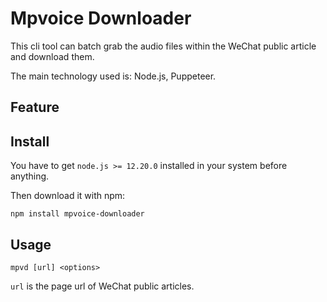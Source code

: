 # Mpvoice Downloader

This cli tool can batch grab the audio files within the WeChat public article and download them.

The main technology used is: Node.js, Puppeteer.

## Feature

## Install

You have to get `node.js >= 12.20.0` installed in your system before anything.

Then download it with npm:
```
npm install mpvoice-downloader
```

## Usage

```
mpvd [url] <options>
```

`url` is the page url of WeChat public articles.